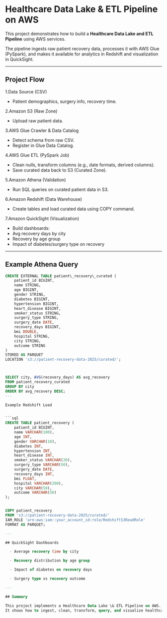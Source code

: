 # Healthcare Data Lake & ETL Pipeline on AWS

This project demonstrates how to build a **Healthcare Data Lake and ETL Pipeline** using AWS services.  

The pipeline ingests raw patient recovery data, processes it with AWS Glue (PySpark), and makes it available for analytics in Redshift and visualization in QuickSight.

---

## Project Flow



1.Data Source (CSV)
  - Patient demographics, surgery info, recovery time.  

2.Amazon S3 (Raw Zone)  
  - Upload raw patient data.  

3.AWS Glue Crawler \& Data Catalog  
  - Detect schema from raw CSV.  
  - Register in Glue Data Catalog.  

4.AWS Glue ETL (PySpark Job)  
  - Clean nulls, transform columns (e.g., date formats, derived columns).  
  - Save curated data back to S3 (Curated Zone).  

5.Amazon Athena  (Validation) 
  - Run SQL queries on curated patient data in S3.  

6.Amazon Redshift (Data Warehouse) 
  - Create tables and load curated data using COPY command.  

7.Amazon QuickSight (Visualization)

   - Build dashboards:  
   - Avg recovery days by city 
   - Recovery by age group  
   - Impact of diabetes/surgery type on recovery  
------



## Example Athena Query


``````sql
CREATE EXTERNAL TABLE patient\_recovery\_curated (
    patient_id BIGINT,
    name STRING,
    age BIGINT,
    gender STRING,
    diabetes BIGINT,
    hypertension BIGINT,
    heart_disease BIGINT,
    smoker_status STRING,
    surgery_type STRING,
    surgery_date DATE,
    recovery_days BIGINT,
    bmi DOUBLE,
    hospital STRING,
    city STRING,
    outcome STRING
)
STORED AS PARQUET
LOCATION 's3://patient-recovery-data-2025/curated/';



SELECT city, AVG(recovery_days) AS avg_recovery
FROM patient_recovery_curated
GROUP BY city
ORDER BY avg_recovery DESC;
---

Example Redshift Load


```sql
CREATE TABLE patient_recovery (
    patient_id BIGINT,
    name VARCHAR(100),
    age INT,
    gender VARCHAR(10),
    diabetes INT,
    hypertension INT,
    heart_disease INT,
    smoker_status VARCHAR(20),
    surgery_type VARCHAR(50),
    surgery_date DATE,
    recovery_days INT,
    bmi FLOAT,
    hospital VARCHAR(200),
    city VARCHAR(50),
    outcome VARCHAR(50)
);


COPY patient_recovery
FROM 's3://patient-recovery-data-2025/curated/'
IAM_ROLE 'arn:aws:iam::your_account_id:role/RedshiftS3ReadRole'
FORMAT AS PARQUET;

---

## QuickSight Dashboards

  - Average recovery time by city  

  - Recovery distribution by age group  

  - Impact of diabetes on recovery days  

  - Surgery type vs recovery outcome  

---

## Summary

This project implements a Healthcare Data Lake \& ETL Pipeline on AWS.  
It shows how to ingest, clean, transform, query, and visualize healthcare data efficiently.





